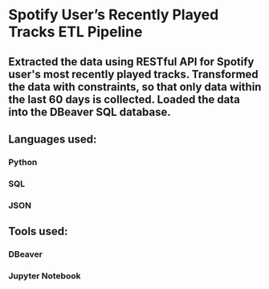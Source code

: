 # Spotify User’s Recently Played Tracks ETL Pipeline
## Extracted the data using RESTful API for Spotify user's most recently played tracks. Transformed the data with constraints, so that only data within the last 60 days is collected. Loaded the data into the DBeaver SQL database.
## Languages used:
### Python
### SQL
### JSON
## Tools used:
### DBeaver
### Jupyter Notebook

